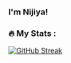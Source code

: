 ### I'm Nijiya!

### :fire: My Stats :

[![GitHub Streak](https://github-readme-streak-stats.herokuapp.com?user=nijiyamaharjan&theme=dark&mode=weekly&hide_longest_streak=true)](https://git.io/streak-stats)
